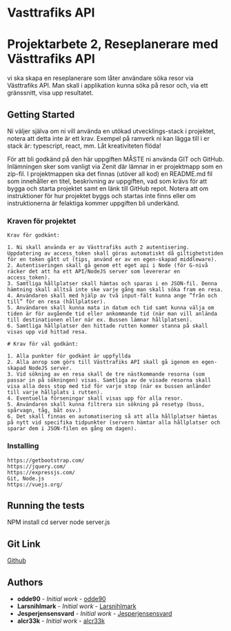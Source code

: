 # Vasttrafiks API
# Projektarbete 2, Reseplanerare med Västtrafiks API

vi ska skapa en reseplanerare som låter användare söka resor via Västtrafiks API. Man skall i applikation kunna söka på resor och, via ett gränssnitt, visa upp resultatet.

## Getting Started

Ni väljer själva om ni vill använda en utökad utvecklings-stack i projektet, notera att detta inte är ett krav. Exempel på ramverk ni kan lägga till i er stack är: typescript, react, mm. Låt kreativiteten flöda!

För att bli godkänd på den här uppgiften MÅSTE ni använda GIT och GitHub. Inlämningen sker som vanligt via Zenit där lämnar in er projektmapp som en zip-fil. I projektmappen ska det finnas (utöver all kod) en README.md fil som innehåller en titel, beskrivning av uppgiften, vad som krävs för att bygga och starta projektet samt en länk till GitHub repot. Notera att om instruktioner för hur projektet byggs och startas inte finns eller om instruktionerna är felaktiga kommer uppgiften bli underkänd.


### Kraven för projektet

```
Krav för godkänt:

1. Ni skall använda er av Västtrafiks auth 2 autentisering.
Uppdatering av access_token skall göras automatiskt då giltighetstiden för en token gått ut (tips, använd er av en egen-skapad middleware).
2. Autentiseringen skall gå genom ett eget api i Node (för G-nivå räcker det att ha ett API/NodeJS server som levererar en access_token).
3. Samtliga hållplatser skall hämtas och sparas i en JSON-fil. Denna hämtning skall alltså inte ske varje gång man skall söka fram en resa.
4. Användaren skall med hjälp av två input-fält kunna ange ”från och till” för en resa (hållplatser).
5. Användaren skall kunna mata in datum och tid samt kunna välja om tiden är för avgående tid eller ankommande tid (när man vill anlända till destinationen eller när ex. Bussen lämnar hållplatsen).
6. Samtliga hållplatser den hittade rutten kommer stanna på skall visas upp vid hittad resa.

# Krav för väl godkänt:

1. Alla punkter för godkänt är uppfyllda
2. Alla anrop som görs till Västtrafiks API skall gå igenom en egen-skapad NodeJS server.
3. Vid sökning av en resa skall de tre nästkommande resorna (som passar in på sökningen) visas. Samtliga av de visade resorna skall visa alla dess stop med tid för varje stop (när ex bussen anländer till varje hållplats i rutten).
4. Eventuella förseningar skall visas upp för alla resor.
5. Användaren skall kunna filtrera sin sökning på resetyp (buss, spårvagn, tåg, båt osv.)
6. Det skall finnas en automatisering så att alla hållplatser hämtas på nytt vid specifika tidpunkter (servern hämtar alla hållplatser och sparar dem i JSON-filen en gång om dagen).
```

### Installing

```
https://getbootstrap.com/
https://jquery.com/
https://expressjs.com/
Git, Node.js
https://vuejs.org/
```

## Running the tests

NPM install
cd server
node server.js

 ## Git Link
 [Github](https://github.com/odde90/Vasttrafiks-API)

## Authors

* **odde90** - *Initial work* - [odde90](https://github.com/odde90)
* **Larsnihlmark** - *Initial work* - [Larsnihlmark](https://github.com/Larsnihlmark)
* **Jesperjensensvard** - *Initial work* - [Jesperjensensvard](https://github.com/Jesperjensensvard)
* **alcr33k** - *Initial work* - [alcr33k](https://github.com/https://github.com/alcr33k)



